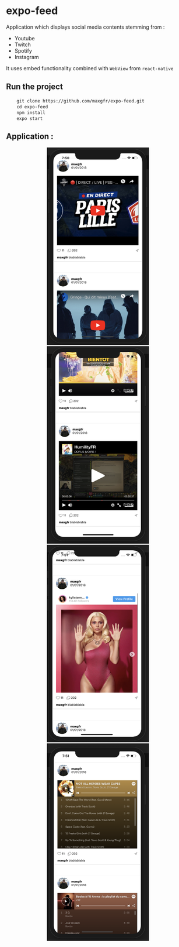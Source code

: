 # expo-feed

Application which displays social media contents stemming from :
- Youtube
- Twitch
- Spotify
- Instagram

It uses embed functionality combined with `WebView` from `react-native`

## Run the project

```
    git clone https://github.com/maxgfr/expo-feed.git
    cd expo-feed
    npm install
    expo start
```

## Application :

<div align="center">
    <img src="https://github.com/maxgfr/expo-feed/blob/master/.github/capture1.png" height="540" width="280"/>
    <img src="https://github.com/maxgfr/expo-feed/blob/master/.github/capture2.png" height="540" width="280"/>
    <img src="https://github.com/maxgfr/expo-feed/blob/master/.github/capture3.png" height="540" width="280"/>
    <img src="https://github.com/maxgfr/expo-feed/blob/master/.github/capture4.png" height="540" width="280"/>
</div>

